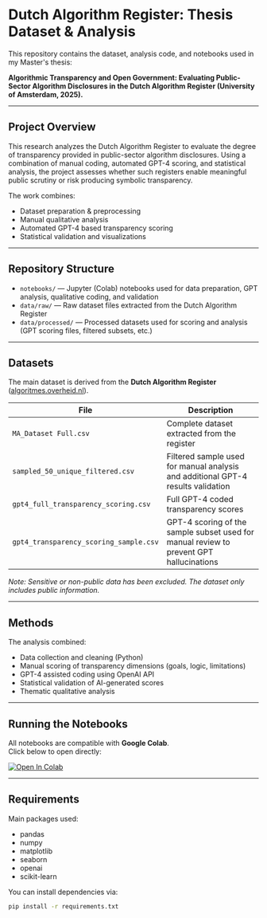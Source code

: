 # Dutch Algorithm Register: Thesis Dataset & Analysis

This repository contains the dataset, analysis code, and notebooks used in my Master's thesis:

**Algorithmic Transparency and Open Government: Evaluating Public-Sector Algorithm Disclosures in the Dutch Algorithm Register (University of Amsterdam, 2025).**

---

## Project Overview

This research analyzes the Dutch Algorithm Register to evaluate the degree of transparency provided in public-sector algorithm disclosures. Using a combination of manual coding, automated GPT-4 scoring, and statistical analysis, the project assesses whether such registers enable meaningful public scrutiny or risk producing symbolic transparency.

The work combines:

- Dataset preparation & preprocessing
- Manual qualitative analysis
- Automated GPT-4 based transparency scoring
- Statistical validation and visualizations

---

## Repository Structure

- `notebooks/` — Jupyter (Colab) notebooks used for data preparation, GPT analysis, qualitative coding, and validation
- `data/raw/` — Raw dataset files extracted from the Dutch Algorithm Register
- `data/processed/` — Processed datasets used for scoring and analysis (GPT scoring files, filtered subsets, etc.)

---

## Datasets

The main dataset is derived from the **Dutch Algorithm Register** ([algoritmes.overheid.nl](https://algoritmes.overheid.nl/)).

| File | Description |
|------|-------------|
| `MA_Dataset Full.csv` | Complete dataset extracted from the register |
| `sampled_50_unique_filtered.csv` | Filtered sample used for manual analysis and additional GPT-4 results validation |
| `gpt4_full_transparency_scoring.csv` | Full GPT-4 coded transparency scores |
| `gpt4_transparency_scoring_sample.csv` | GPT-4 scoring of the sample subset used for manual review to prevent GPT hallucinations |

*Note: Sensitive or non-public data has been excluded. The dataset only includes public information.*

---

## Methods

The analysis combined:

- Data collection and cleaning (Python)
- Manual scoring of transparency dimensions (goals, logic, limitations)
- GPT-4 assisted coding using OpenAI API
- Statistical validation of AI-generated scores
- Thematic qualitative analysis

---

## Running the Notebooks

All notebooks are compatible with **Google Colab**.  
Click below to open directly:

[![Open In Colab](https://colab.research.google.com/assets/colab-badge.svg)](https://colab.research.google.com/github/YOUR_USERNAME/MA-Thesis/)


---

## Requirements

Main packages used:

- pandas
- numpy
- matplotlib
- seaborn
- openai
- scikit-learn

You can install dependencies via:

```bash
pip install -r requirements.txt
